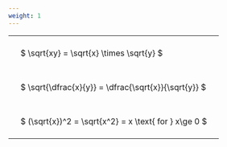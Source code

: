 ```yaml
---
weight: 1
---
```


<style type="text/css">
#T_1e70b th.col_heading {
  text-align: left;
  font-size: 1em;
}
#T_1e70b td {
  text-align: left;
  font-size: 1em;
  padding: 1.5em;
}
</style>
<table id="T_1e70b">
  <thead>
  </thead>
  <tbody>
    <tr>
      <td id="T_1e70b_row0_col0" class="data row0 col0" >$ \sqrt{xy} = \sqrt{x} \times \sqrt{y} $</td>
    </tr>
    <tr>
      <td id="T_1e70b_row1_col0" class="data row1 col0" >$ \sqrt{\dfrac{x}{y}} = \dfrac{\sqrt{x}}{\sqrt{y}} $</td>
    </tr>
    <tr>
      <td id="T_1e70b_row2_col0" class="data row2 col0" >$ (\sqrt{x})^2 = \sqrt{x^2} = x \text{ for } x\ge 0 $</td>
    </tr>
  </tbody>
</table>
